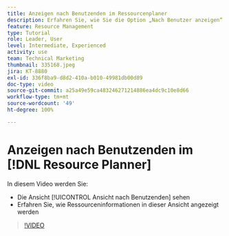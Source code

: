```yaml
---
title: Anzeigen nach Benutzenden im Ressourcenplaner
description: Erfahren Sie, wie Sie die Option „Nach Benutzer anzeigen“ verwenden und wie Ressourceninformationen in dieser Ansicht angezeigt werden.
feature: Resource Management
type: Tutorial
role: Leader, User
level: Intermediate, Experienced
activity: use
team: Technical Marketing
thumbnail: 335168.jpeg
jira: KT-8880
exl-id: 336f8ba9-d8d2-410a-b010-49981db00d89
doc-type: video
source-git-commit: a25a49e59ca483246271214886ea4dc9c10e8d66
workflow-type: tm+mt
source-wordcount: '49'
ht-degree: 100%

---
```


# Anzeigen nach Benutzenden im [!DNL Resource Planner]

In diesem Video werden Sie:

* Die Ansicht [!UICONTROL Ansicht nach Benutzenden] sehen
* Erfahren Sie, wie Ressourceninformationen in dieser Ansicht angezeigt werden


>[!VIDEO](https://video.tv.adobe.com/v/335168/?quality=12&learn=on)

